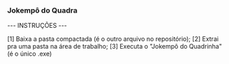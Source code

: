 ### Jokempô do Quadra ###

--- INSTRUÇÕES ---

[1] Baixa a pasta compactada (é o outro arquivo no repositório);
[2] Extrai pra uma pasta na área de trabalho;
[3] Executa o "Jokempô do Quadrinha" (é o único .exe)
